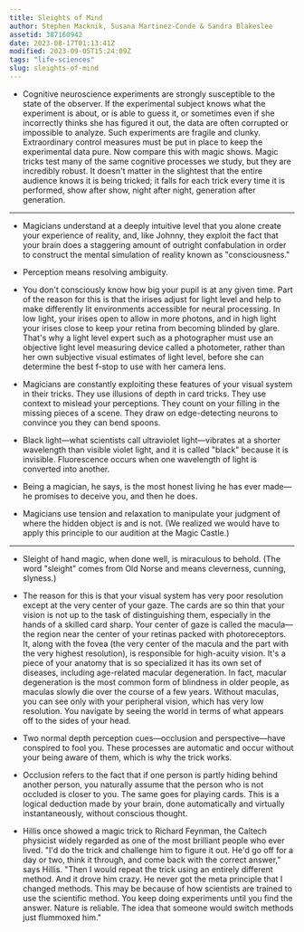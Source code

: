 ```yaml
---
title: Sleights of Mind
author: Stephen Macknik, Susana Martinez-Conde & Sandra Blakeslee
assetid: 387160942
date: 2023-08-17T01:13:41Z
modified: 2023-09-05T15:24:09Z
tags: "life-sciences"
slug: sleights-of-mind
---
```


*  Cognitive neuroscience experiments are strongly susceptible to the state of the observer. If the experimental subject knows what the experiment is about, or is able to guess it, or sometimes even if she incorrectly thinks she has figured it out, the data are often corrupted or impossible to analyze. Such experiments are fragile and clunky. Extraordinary control measures must be put in place to keep the experimental data pure.
   Now compare this with magic shows. Magic tricks test many of the same cognitive processes we study, but they are incredibly robust. It doesn't matter in the slightest that the entire audience knows it is being tricked; it falls for each trick every time it is performed, show after show, night after night, generation after generation.

---

*  Magicians understand at a deeply intuitive level that you alone create your experience of reality, and, like Johnny, they exploit the fact that your brain does a staggering amount of outright confabulation in order to construct the mental simulation of reality known as "consciousness."

*  Perception means resolving ambiguity.

*  You don't consciously know how big your pupil is at any given time. Part of the reason for this is that the irises adjust for light level and help to make differently lit environments accessible for neural processing. In low light, your irises open to allow in more photons, and in high light your irises close to keep your retina from becoming blinded by glare. That's why a light level expert such as a photographer must use an objective light level measuring device called a photometer, rather than her own subjective visual estimates of light level, before she can determine the best f-stop to use with her camera lens.

*  Magicians are constantly exploiting these features of your visual system in their tricks. They use illusions of depth in card tricks. They use context to mislead your perceptions. They count on your filling in the missing pieces of a scene. They draw on edge-detecting neurons to convince you they can bend spoons.

*  Black light—what scientists call ultraviolet light—vibrates at a shorter wavelength than visible violet light, and it is called "black" because it is invisible. Fluorescence occurs when one wavelength of light is converted into another.

*  Being a magician, he says, is the most honest living he has ever made—he promises to deceive you, and then he does.

*  Magicians use tension and relaxation to manipulate your judgment of where the hidden object is and is not. (We realized we would have to apply this principle to our audition at the Magic Castle.)

---

*  Sleight of hand magic, when done well, is miraculous to behold. (The word "sleight" comes from Old Norse and means cleverness, cunning, slyness.)

*  The reason for this is that your visual system has very poor resolution except at the very center of your gaze. The cards are so thin that your vision is not up to the task of distinguishing them, especially in the hands of a skilled card sharp. Your center of gaze is called the macula—the region near the center of your retinas packed with photoreceptors. It, along with the fovea (the very center of the macula and the part with the very highest resolution), is responsible for high-acuity vision. It's a piece of your anatomy that is so specialized it has its own set of diseases, including age-related macular degeneration. In fact, macular degeneration is the most common form of blindness in older people, as maculas slowly die over the course of a few years. Without maculas, you can see only with your peripheral vision, which has very low resolution. You navigate by seeing the world in terms of what appears off to the sides of your head.

*  Two normal depth perception cues—occlusion and perspective—have conspired to fool you. These processes are automatic and occur without your being aware of them, which is why the trick works.

*  Occlusion refers to the fact that if one person is partly hiding behind another person, you naturally assume that the person who is not occluded is closer to you. The same goes for playing cards. This is a logical deduction made by your brain, done automatically and virtually instantaneously, without conscious thought.

*  Hillis once showed a magic trick to Richard Feynman, the Caltech physicist widely regarded as one of the most brilliant people who ever lived. "I'd do the trick and challenge him to figure it out. He'd go off for a day or two, think it through, and come back with the correct answer," says Hillis. "Then I would repeat the trick using an entirely different method. And it drove him crazy. He never got the meta principle that I changed methods. This may be because of how scientists are trained to use the scientific method. You keep doing experiments until you find the answer. Nature is reliable. The idea that someone would switch methods just flummoxed him."

